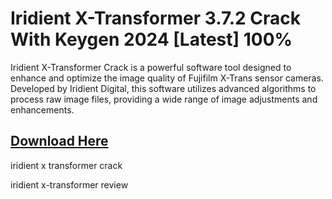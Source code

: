 # Iridient X-Transformer 3.7.2 Crack With Keygen 2024 [Latest] 100%

Iridient X-Transformer Crack is a powerful software tool designed to enhance and optimize the image quality of Fujifilm X-Trans sensor cameras.
Developed by Iridient Digital, this software utilizes advanced algorithms to process raw image files, providing a wide range of image adjustments and enhancements.

## [Download Here](https://systemcrack.net/iridient-x-transformer-crack/)


iridient x transformer crack

iridient x-transformer review


